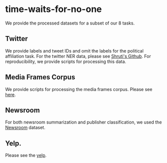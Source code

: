 # time-waits-for-no-one


We provide the processed datasets for a subset of our 8 tasks.

## Twitter 

We provide labels and tweet IDs and omit the labels for the political affiliation task. For the twitter NER data, please see [Shruti's Github](https://github.com/shrutirij/temporal-twitter-corpus). For reproducibility, we provide scripts for processing this data.

## Media Frames Corpus

We provide scripts for processing the media frames corpus. Please see [here](https://github.com/dallascard/media_frames_corpus).

## Newsroom

For both newsroom summarization and publisher classification, we used the [Newsroom](https://lil.nlp.cornell.edu/newsroom/index.html) dataset. 

## Yelp. 

Please see the [yelp](https://www.yelp.com/dataset).
